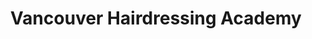 ---
title: "Vancouver Hairdressing Academy"
url: /surrey/vancouver-hairdressing-academy/
shop: Friseur
---